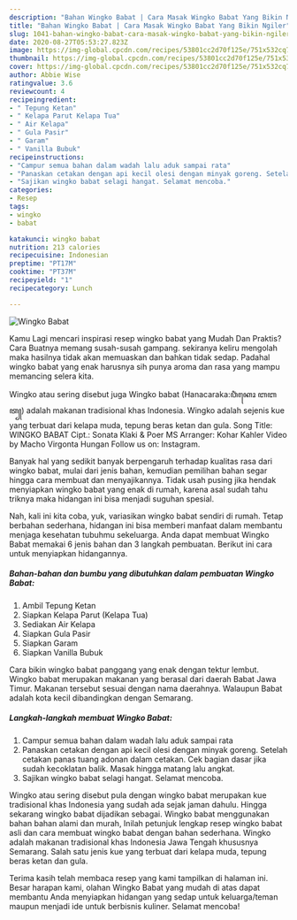 ```yaml
---
description: "Bahan Wingko Babat | Cara Masak Wingko Babat Yang Bikin Ngiler"
title: "Bahan Wingko Babat | Cara Masak Wingko Babat Yang Bikin Ngiler"
slug: 1041-bahan-wingko-babat-cara-masak-wingko-babat-yang-bikin-ngiler
date: 2020-08-27T05:53:27.823Z
image: https://img-global.cpcdn.com/recipes/53801cc2d70f125e/751x532cq70/wingko-babat-foto-resep-utama.jpg
thumbnail: https://img-global.cpcdn.com/recipes/53801cc2d70f125e/751x532cq70/wingko-babat-foto-resep-utama.jpg
cover: https://img-global.cpcdn.com/recipes/53801cc2d70f125e/751x532cq70/wingko-babat-foto-resep-utama.jpg
author: Abbie Wise
ratingvalue: 3.6
reviewcount: 4
recipeingredient:
- " Tepung Ketan"
- " Kelapa Parut Kelapa Tua"
- " Air Kelapa"
- " Gula Pasir"
- " Garam"
- " Vanilla Bubuk"
recipeinstructions:
- "Campur semua bahan dalam wadah lalu aduk sampai rata"
- "Panaskan cetakan dengan api kecil olesi dengan minyak goreng. Setelah cetakan panas tuang adonan dalam cetakan. Cek bagian dasar jika sudah kecoklatan balik. Masak hingga matang lalu angkat."
- "Sajikan wingko babat selagi hangat. Selamat mencoba."
categories:
- Resep
tags:
- wingko
- babat

katakunci: wingko babat 
nutrition: 213 calories
recipecuisine: Indonesian
preptime: "PT17M"
cooktime: "PT37M"
recipeyield: "1"
recipecategory: Lunch

---
```



![Wingko Babat](https://img-global.cpcdn.com/recipes/53801cc2d70f125e/751x532cq70/wingko-babat-foto-resep-utama.jpg)

Kamu Lagi mencari inspirasi resep wingko babat yang Mudah Dan Praktis? Cara Buatnya memang susah-susah gampang. sekiranya keliru mengolah maka hasilnya tidak akan memuaskan dan bahkan tidak sedap. Padahal wingko babat yang enak harusnya sih punya aroma dan rasa yang mampu memancing selera kita.

Wingko atau sering disebut juga Wingko babat (Hanacaraka:ꦮꦶꦁꦏꦺꦴ ꦧꦧꦠ꧀) adalah makanan tradisional khas Indonesia. Wingko adalah sejenis kue yang terbuat dari kelapa muda, tepung beras ketan dan gula. Song Title: WINGKO BABAT Cipt.: Sonata Klaki &amp; Poer MS Arranger: Kohar Kahler Video by Macho Virgonta Hungan Follow us on: Instagram.

Banyak hal yang sedikit banyak berpengaruh terhadap kualitas rasa dari wingko babat, mulai dari jenis bahan, kemudian pemilihan bahan segar hingga cara membuat dan menyajikannya. Tidak usah pusing jika hendak menyiapkan wingko babat yang enak di rumah, karena asal sudah tahu triknya maka hidangan ini bisa menjadi suguhan spesial.


Nah, kali ini kita coba, yuk, variasikan wingko babat sendiri di rumah. Tetap berbahan sederhana, hidangan ini bisa memberi manfaat dalam membantu menjaga kesehatan tubuhmu sekeluarga. Anda dapat membuat Wingko Babat memakai 6 jenis bahan dan 3 langkah pembuatan. Berikut ini cara untuk menyiapkan hidangannya.

<!--inarticleads1-->

##### Bahan-bahan dan bumbu yang dibutuhkan dalam pembuatan Wingko Babat:

1. Ambil  Tepung Ketan
1. Siapkan  Kelapa Parut (Kelapa Tua)
1. Sediakan  Air Kelapa
1. Siapkan  Gula Pasir
1. Siapkan  Garam
1. Siapkan  Vanilla Bubuk


Cara bikin wingko babat panggang yang enak dengan tektur lembut. Wingko babat merupakan makanan yang berasal dari daerah Babat Jawa Timur. Makanan tersebut sesuai dengan nama daerahnya. Walaupun Babat adalah kota kecil dibandingkan dengan Semarang. 

<!--inarticleads2-->

##### Langkah-langkah membuat Wingko Babat:

1. Campur semua bahan dalam wadah lalu aduk sampai rata
1. Panaskan cetakan dengan api kecil olesi dengan minyak goreng. Setelah cetakan panas tuang adonan dalam cetakan. Cek bagian dasar jika sudah kecoklatan balik. Masak hingga matang lalu angkat.
1. Sajikan wingko babat selagi hangat. Selamat mencoba.


Wingko atau sering disebut pula dengan wingko babat merupakan kue tradisional khas Indonesia yang sudah ada sejak jaman dahulu. Hingga sekarang wingko babat dijadikan sebagai. Wingko babat menggunakan bahan bahan alami dan murah, Inilah petunjuk lengkap resep wingko babat asli dan cara membuat wingko babat dengan bahan sederhana. Wingko adalah makanan tradisional khas Indonesia Jawa Tengah khususnya Semarang. Salah satu jenis kue yang terbuat dari kelapa muda, tepung beras ketan dan gula. 

Terima kasih telah membaca resep yang kami tampilkan di halaman ini. Besar harapan kami, olahan Wingko Babat yang mudah di atas dapat membantu Anda menyiapkan hidangan yang sedap untuk keluarga/teman maupun menjadi ide untuk berbisnis kuliner. Selamat mencoba!
